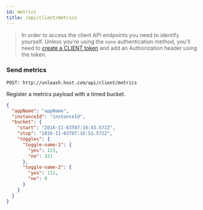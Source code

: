 ```yaml
---
id: metrics
title: /api/client/metrics
---
```


> In order to access the client API endpoints you need to identify yourself. Unless you're using the `none` authentication method, you'll need to [create a CLIENT token](../token.md) and add an Authorization header using the token.

### Send metrics

`POST: http://unleash.host.com/api/client/metrics`

Register a metrics payload with a timed bucket.

```json
{
  "appName": "appName",
  "instanceId": "instanceId",
  "bucket": {
    "start": "2016-11-03T07:16:43.572Z",
    "stop": "2016-11-03T07:16:53.572Z",
    "toggles": {
      "toggle-name-1": {
        "yes": 123,
        "no": 321
      },
      "toggle-name-2": {
        "yes": 111,
        "no": 0
      }
    }
  }
}
```

